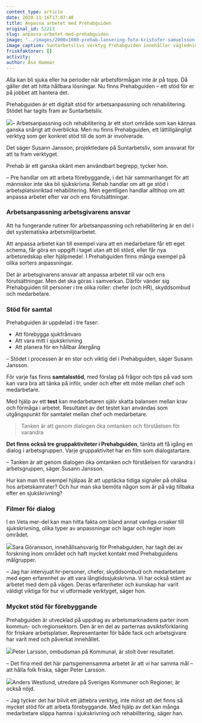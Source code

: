 ```yaml
---
content_type: article
date: 2020-11-16T17:07:40
title: Anpassa arbetet med Prehabguiden
original_id: 52213
slug: anpassa-arbetet-med-prehabguiden
image: "../images/2000x1000-prehab-lansering-foto-kristofer-samuelsson.jpg"
image_caption: Suntarbetslivs verktyg Prehabguiden innehåller vägledning för arbetsanpassning och rehabilitering på arbetsplatsen. Här finns bland annat stöd för en dialog i arbetsgruppen, om synen på hälsa och ohälsa. 
friskfaktorer: []
activity:
author: Åsa Hammar
---
```


Alla kan bli sjuka eller ha perioder när arbetsförmågan inte är på topp. Då gäller det att hitta hållbara lösningar. Nu finns Prehabguiden – ett stöd för er på jobbet att hantera det.

Prehabguiden är ett digitalt stöd för arbetsanpassning och rehabilitering. Stödet har tagits fram av Suntarbetsliv.

[![](https://www.suntarbetsliv.se/wp-content/uploads/2020/11/200x220-ussann-jansson-2020.jpg)](https://www.suntarbetsliv.se/wp-content/uploads/2020/11/200x220-ussann-jansson-2020.jpg)– Arbetsanpassning och rehabilitering är ett stort område som kan kännas ganska snårigt att överblicka. Men nu finns Prehabguiden, ett lättillgängligt verktyg som ger konkret stöd till de som är involverade.

Det säger Susann Jansson, projektledare på Suntarbetsliv, som ansvarat för att ta fram verktyget.

Prehab är ett ganska okänt men användbart begrepp, tycker hon.

– Pre handlar om att arbeta förebyggande, i det här sammanhanget för att människor inte ska bli sjukskrivna. Rehab handlar om att ge stöd i arbetsplatsinriktad rehabilitering. Men egentligen handlar alltihop om att anpassa arbetet efter var och ens förutsättningar.

### Arbetsanpassning arbetsgivarens ansvar

Att ha fungerande rutiner för arbetsanpassning och rehabilitering är en del i det systematiska arbetsmiljöarbetet.

Att anpassa arbetet kan till exempel vara att en medarbetare får ett eget schema, får göra en uppgift i taget utan att bli störd, eller får nya arbetsredskap eller hjälpmedel. I Prehabguiden finns många exempel på olika sorters anpassningar.

Det är arbetsgivarens ansvar att anpassa arbetet till var och ens förutsättningar. Men det ska göras i samverkan. Därför vänder sig Prehabguiden till personer i tre olika roller: chefer (och HR), skyddsombud och medarbetare.

### Stöd för samtal

Prehabguiden är uppdelad i tre faser:

*   Att förebygga sjukfrånvaro
*   Att vara mitt i sjukskrivning
*   Att planera för en hållbar återgång

– Stödet i processen är en stor och viktig del i Prehabguiden, säger Susann Jansson.

För varje fas finns **samtalsstöd**, med förslag på frågor och tips på vad som kan vara bra att tänka på inför, under och efter ett möte mellan chef och medarbetare.

Med hjälp av ett **test** kan medarbetaren själv skatta balansen mellan krav och förmåga i arbetet. Resultatet av det testet kan användas som utgångspunkt för samtalet mellan chef och medarbetare.

> Tanken är att genom dialogen öka omtanken och förståelsen för varandra

**Det finns också tre gruppaktiviteter i Prehabguiden**, tänkta att få igång en dialog i arbetsgruppen. Varje gruppaktivitet har en film som dialogstartare.

– Tanken är att genom dialogen öka omtanken och förståelsen för varandra i arbetsgruppen, säger Susann Jansson.

Hur kan man till exempel hjälpas åt att upptäcka tidiga signaler på ohälsa hos arbetskamrater? Och hur man ska bemöta någon som är på väg tillbaka efter en sjukskrivning?

### Filmer för dialog

I en Veta mer-del kan man hitta fakta om bland annat vanliga orsaker till sjukskrivning, olika typer av anpassningar och lagar och regler inom området.

[![](https://www.suntarbetsliv.se/wp-content/uploads/2020/11/200x220-Sara-professionell.jpg)](https://www.suntarbetsliv.se/wp-content/uploads/2020/11/200x220-Sara-professionell.jpg)Sara Göransson, innehållsansvarig för Prehabguiden, har tagit del av forskning inom området och haft mycket kontakt med Prehabguidens målgrupper.

– Jag har intervjuat hr-personer, chefer, skyddsombud och medarbetare med egen erfarenhet av att vara långtidssjukskrivna. Vi har också stämt av arbetet med dem på vägen. Deras erfarenheter och kunskap har varit väldigt viktiga för hur vi utformade verktyget, säger hon.

### Mycket stöd för förebyggande

Prehabguiden är utvecklad på uppdrag av arbetsmarknadens parter inom kommun- och regionsektorn. Den är en del av parternas avsiktsförklaring för friskare arbetsplatser. Representanter för både fack och arbetsgivare har varit med och påverkat innehållet.

[![](https://www.suntarbetsliv.se/wp-content/uploads/2020/11/200x220-peter-larsson.jpg)](https://www.suntarbetsliv.se/wp-content/uploads/2020/11/200x220-peter-larsson.jpg)Peter Larsson, ombudsman på Kommunal, är stolt över resultatet.

– Det fina med det här partsgemensamma arbetet är att vi har samma mål – att hålla folk friska, säger Peter Larsson.

[![](https://www.suntarbetsliv.se/wp-content/uploads/2020/11/200x220-anders-westlund-foto-skl.jpg)](https://www.suntarbetsliv.se/wp-content/uploads/2020/11/200x220-anders-westlund-foto-skl.jpg)Anders Westlund, utredare på Sveriges Kommuner och Regioner, är också nöjd.

– Jag tycker det har blivit ett jättebra verktyg, inte minst att det finns så mycket stöd för att arbeta förebyggande. Med hjälp av det kan många medarbetare slippa hamna i sjukskrivning och rehabilitering, säger han.

